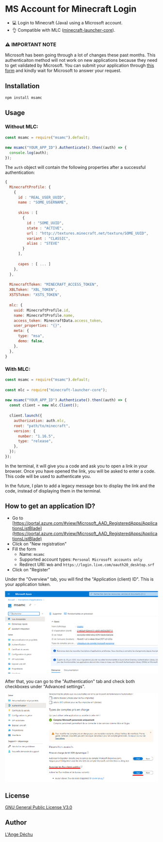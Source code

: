 # MS Account for Minecraft Login

- 💻 Login to Minecraft (Java) using a Microsoft account.
- 👌 Compatible with MLC ([minecraft-launcher-core](https://www.npmjs.com/package/minecraft-launcher-core)).

### ⚠️ IMPORTANT NOTE

Microsoft has been going through a lot of changes these past months. This authenticaiton method will not work on new applications because they need to get validated by Microsoft. You can submit your application through [this form](https://forms.office.com/Pages/ResponsePage.aspx?id=v4j5cvGGr0GRqy180BHbR-ajEQ1td1ROpz00KtS8Gd5UNVpPTkVLNFVROVQxNkdRMEtXVjNQQjdXVC4u) and kindly wait for Microsoft to answer your request.

## Installation

```bash
npm install msamc
```

## Usage

### Without MLC:

```js
const msamc = require("msamc").default;

new msamc("YOUR_APP_ID").Authenticate().then((auth) => {
  console.log(auth);
});
```

The `auth` object will contain the following properties after a successful authentication:

```js
{
  MinecraftProfile: {
    {
      id : "REAL_USER_UUID",
      name : "SOME_USERNAME",

      skins : [
        {
          id : "SOME_UUID",
          state : "ACTIVE",
          url : "http://textures.minecraft.net/texture/SOME_UUID",
          variant : "CLASSIC",
          alias : "STEVE"
        }
      ],

      capes : [ ... ]
    },
  },

  MinecraftToken: "MINECRAFT_ACCESS_TOKEN",
  XBLToken: "XBL_TOKEN",
  XSTSToken: "XSTS_TOKEN",

  mlc: {
    uuid: MinecraftProfile.id,
    name: MinecraftProfile.name,
    access_token: MinecraftData.access_token,
    user_properties: "{}",
    meta: {
      type: "msa",
      demo: false,
    },
  },
}
```

### With MLC:

```js
const msamc = require("msamc").default;

const mlc = require("minecraft-launcher-core");

new msamc("YOUR_APP_ID").Authenticate().then((auth) => {
  const client = new mlc.Client();

  client.launch({
    authorization: auth.mlc,
    root: "path/to/minecraft",
    version: {
      number: "1.16.5",
      type: "release",
    },
  });
});
```

In the terminal, it will give you a code and ask you to open a link in your browser. Once you have opened the link, you will be asked to enter a code. This code will be used to authenticate you.

In the future, I plan to add a legacy message box to display the link and the code, instead of displaying them in the terminal.

## How to get an application ID?

- Go to [https://portal.azure.com/#view/Microsoft_AAD_RegisteredApps/ApplicationsListBlade](https://portal.azure.com/#view/Microsoft_AAD_RegisteredApps/ApplicationsListBlade)
- Click on "New registration"
- Fill the form
  - Name: `msamc`
  - Supported account types: `Personal Microsoft accounts only`
  - Redirect URI: `Web` and `https://login.live.com/oauth20_desktop.srf`
- Click on "Register"

Under the "Overview" tab, you will find the "Application (client) ID". This is your application token.

![Alt text](images/preview1.png)

After that, you can go to the "Authentication" tab and check both checkboxes under "Advanced settings".

![Alt text](images/preview2.png)

## License

[GNU General Public License V3.0](https://choosealicense.com/licenses/gpl-3.0/)

## Author

[L'Ange Déchu](https://langedechu.github.io)
